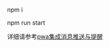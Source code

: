 npm i 

npm run start 

详细请参考[pwa集成消息推送与提醒](https://blog.csdn.net/farme_guan/article/details/144671391)

